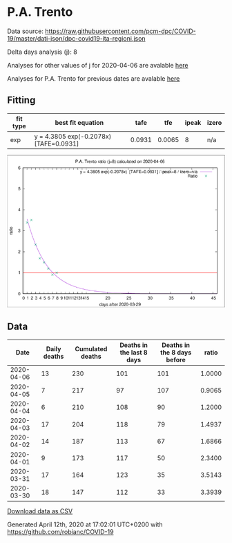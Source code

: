 # P.A. Trento

Data source: https://raw.githubusercontent.com/pcm-dpc/COVID-19/master/dati-json/dpc-covid19-ita-regioni.json

Delta days analysis (j): 8

Analyses for other values of j for 2020-04-06 are avalable [here](../2020-04-06/README.md)

Analyses for P.A. Trento for previous dates are avalable [here](../README.md)

## Fitting 
|fit type|best fit equation|tafe|tfe|ipeak|izero|
|-------|-----|--------|------|---|---|
|exp|y = 4.3805 exp(-0.2078x)  [TAFE=0.0931]|0.0931|0.0065|8|n/a|

![Plot](COVID-19_p.a._trento_j8_2020-04-06.png)

## Data
|Date|Daily deaths|Cumulated deaths|Deaths in the last 8 days|Deaths in the 8 days before|ratio|
|----|----------|-----------|-------|--------------------|-----|
|2020-04-06|13|230|101|101|1.0000|
|2020-04-05|7|217|97|107|0.9065|
|2020-04-04|6|210|108|90|1.2000|
|2020-04-03|17|204|118|79|1.4937|
|2020-04-02|14|187|113|67|1.6866|
|2020-04-01|9|173|117|50|2.3400|
|2020-03-31|17|164|123|35|3.5143|
|2020-03-30|18|147|112|33|3.3939|

[Download data as CSV](COVID-19_p.a._trento_j8_2020-04-06.csv)

Generated April 12th, 2020 at 17:02:01 UTC+0200 with https://github.com/robianc/COVID-19

